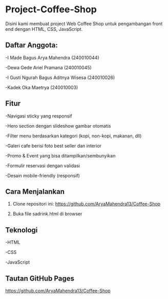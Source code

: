 # Project-Coffee-Shop 

Disini kami membuat project Web Coffee Shop untuk pengambangan front end dengan HTML, CSS, JavaScript.

## Daftar Anggota:

-I Made Bagus Arya Mahendra (240010044)

-Dewa Gede Ariel Pramana (240010045)

-I Gusti Ngurah Bagus Aditnya Wisesa (240010026)

-Kadek Oka Maetrya (240010003)

## Fitur

-Navigasi sticky yang responsif

-Hero section dengan slideshow gambar otomatis

-Filter menu berdasarkan kategori (kopi, non-kopi, makanan, dll)

-Galeri cafe berisi foto best seller dan interior

-Promo & Event yang bisa ditampilkan/sembunyikan

-Formulir reservasi dengan validasi

-Desain mobile-friendly (responsif)

## Cara Menjalankan

1. Clone repositori ini: https://github.com/AryaMahendra13/Coffee-Shop

2. Buka file sadrink.html di browser

## Teknologi

-HTML

-CSS

-JavaScript

## Tautan GitHub Pages

https://github.com/AryaMahendra13/Coffee-Shop
